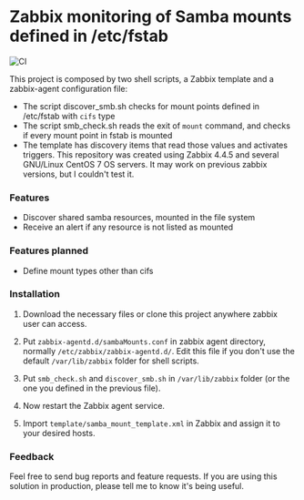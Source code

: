 # Zabbix monitoring of Samba mounts defined in /etc/fstab

![CI](https://github.com/appsinet/zabbix-samba-mounts/workflows/CI/badge.svg?branch=master)

This project is composed by two shell scripts, a Zabbix template and a zabbix-agent configuration file:
- The script discover_smb.sh checks for mount points defined in /etc/fstab with `cifs` type
- The script smb_check.sh reads the exit of `mount` command, and checks if every mount point in fstab is mounted
- The template has discovery items that read those values and activates triggers.
This repository was created using Zabbix 4.4.5 and several GNU/Linux CentOS 7 OS servers. It may work on previous zabbix versions, but I couldn't test it.

### Features

- Discover shared samba resources, mounted in the file system
- Receive an alert if any resource is not listed as mounted

### Features planned
- Define mount types other than cifs

### Installation

1. Download the necessary files or clone this project anywhere zabbix user can access.

2. Put `zabbix-agentd.d/sambaMounts.conf` in zabbix agent directory, normally `/etc/zabbix/zabbix-agentd.d/`. Edit this file if you don't use the default `/var/lib/zabbix` folder for shell scripts.

3. Put `smb_check.sh` and `discover_smb.sh` in `/var/lib/zabbix` folder (or the one you defined in the previous file).

4. Now restart the Zabbix agent service.

5. Import `template/samba_mount_template.xml` in Zabbix and assign it to your desired hosts.

### Feedback

Feel free to send bug reports and feature requests. If you are using this solution in production, please tell me to know it's being useful.
